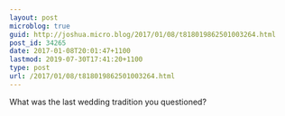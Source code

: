 ```yaml
---
layout: post
microblog: true
guid: http://joshua.micro.blog/2017/01/08/t818019862501003264.html
post_id: 34265
date: 2017-01-08T20:01:47+1100
lastmod: 2019-07-30T17:41:20+1100
type: post
url: /2017/01/08/t818019862501003264.html
---
```

What was the last wedding tradition you questioned?
